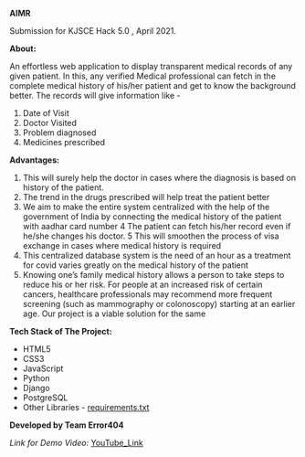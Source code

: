 **AIMR**

Submission for KJSCE Hack 5.0 , April 2021.

**About:**

An effortless web application to display transparent medical records of any given patient. 
In this, any verified  Medical professional can fetch in the complete medical history of his/her patient and get to know the background better. The records will give information like -
1. Date of Visit
2. Doctor Visited
3. Problem diagnosed
4. Medicines prescribed

**Advantages:**
1. This will surely help the doctor in cases where the diagnosis is based on history of the patient.
2. The trend in the drugs prescribed will help treat the patient better
3. We aim to make the entire system centralized with the help of the government of India by connecting the medical history of the patient with aadhar card number
4 The patient can fetch his/her record even if he/she changes his doctor.
5 This will smoothen the process of visa exchange in cases where medical history is required
6. This centralized database system is the need of an hour as a treatment for covid varies greatly on the medical history of the patient
7. Knowing one’s family medical history allows a person to take steps to reduce his or her risk. For people at an increased risk of certain cancers, healthcare professionals may recommend more frequent screening (such as mammography or colonoscopy) starting at an earlier age. Our project is a viable solution for the same

**Tech Stack of The Project:**
* HTML5
* CSS3
* JavaScript
* Python
* Django
* PostgreSQL
* Other Libraries - [requirements.txt](https://github.com/thunderbolt2610/AIMR/blob/main/requirements.txt)

**Developed by Team Error404** 

*Link for Demo Video:* [YouTube_Link](https://youtu.be/-F_MrJYwhWI)

